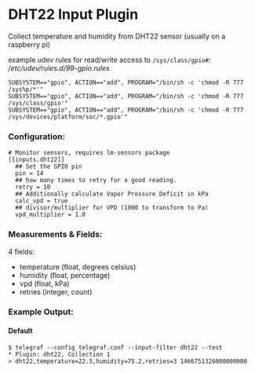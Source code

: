 # DHT22 Input Plugin

Collect temperature and humidity from DHT22 sensor (usually on a raspberry pi)


example udev rules for read/write access to `/sys/class/gpio#`:
*/etc/udev/rules.d/99-gpio.rules*

```
SUBSYSTEM=="gpio", ACTION=="add", PROGRAM="/bin/sh -c 'chmod -R 777 /sys%p/*'"
SUBSYSTEM=="gpio", ACTION=="add", PROGRAM="/bin/sh -c 'chmod -R 777 /sys/class/gpio'"
SUBSYSTEM=="gpio", ACTION=="add", PROGRAM="/bin/sh -c 'chmod -R 777 /sys/devices/platform/soc/*.gpio'"
```

### Configuration:
```
# Monitor sensors, requires lm-sensors package
[[inputs.dht22]]
  ## Set the GPIO pin
  pin = 14
  ## how many times to retry for a good reading.
  retry = 10
  ## Additionally calculate Vapor Pressure Deficit in kPa
  calc_vpd = true
  ## divisor/multiplier for VPD (1000 to transform to Pa)
  vpd_multiplier = 1.0
```

### Measurements & Fields:
4 fields:

- temperature (float, degrees celsius)
- humidity (float, percentage)
- vpd (float, kPa)
- retries (integer, count)

### Example Output:

#### Default
```
$ telegraf --config telegraf.conf --input-filter dht22 --test
* Plugin: dht22, Collection 1
> dht22,temperature=22.5,humidity=75.2,retries=3 1466751326000000000
```
